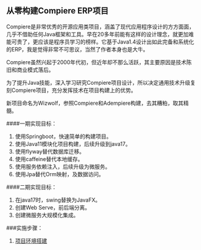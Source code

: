 ## 从零构建Compiere ERP项目

Compiere是非常优秀的开源应用类项目，涵盖了现代应用程序设计的方方面面，几乎不借助任何Java框架和工具。早在20多年前能有这样的设计理念，就更加难能可贵了，更应该是程序员学习的榜样。它基于Java1.4设计出如此完备和系统化的ERP，我是觉得非常不可思议，当然了作者本身也是大牛。

Compiere虽然兴起于2000年代初，但近年却不那么活跃，其主要原因是技术陈旧和商业模式落后。

为了提升Java技能，深入学习研究Compiere项目设计，所以决定通用技术升级复刻Compiere项目，充分发挥技术在项目构建上的优势。

新项目命名为Wizwolf，参照Compiere和Adempiere构建，去其糟粕，取其精髓。

####一期实现目标：
1. 使用Springboot，快速简单的构建项目。
2. 使用Java11模块化项目构建，后续升级到java17。
3. 使用flyway替代数据库迁移。
4. 使用caffeine替代本地缓存。
5. 使用服务依赖注入，后续升级为微服务。
6. 使用Jpa替代Orm映射，及数据访问。

####二期实现目标：
1. 在java17时，swing替换为JavaFX。
2. 创建Web Serve，前后端分离。
3. 创建微服务大规模化集成。

###实施步骤：
1. [项目环境搭建](doc/readme01.md)